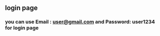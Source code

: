 ## login page
### you can use <b>Email : user@gmail.com</b>  and <b>Password:  user1234</b> for login page
